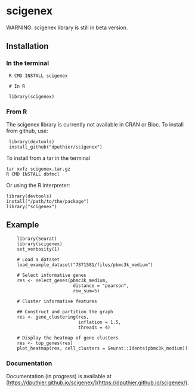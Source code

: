 # scigenex

WARNING: scigenex library is still in beta version. 

## Installation

### In the terminal

     R CMD INSTALL scigenex
     
     # In R
     
     library(scigenex)
     
### From R

The scigenex library is currently not available in CRAN or Bioc. To install from github, use:

     library(devtools)
     install_github("dputhier/scigenex")

To install from a tar in the terminal

    tar xvfz scigenex.tar.gz
    R CMD INSTALL dbfmcl
    
Or using the R interpreter:

    library(devtools)
    install("/path/to/the/package")
    library("scigenex")

## Example


		library(Seurat)
		library(scigenex)
		set_verbosity(1)

		# Load a dataset
		load_example_dataset("7871581/files/pbmc3k_medium")

		# Select informative genes
		res <- select_genes(pbmc3k_medium,
		                     distance = "pearson",
		                     row_sum=5)
		                     
		# Cluster informative features
		 
		## Construct and partition the graph
		res <- gene_clustering(res, 
		                       inflation = 1.5, 
		                       threads = 4)
		                        
		# Display the heatmap of gene clusters
		res <- top_genes(res)
		plot_heatmap(res, cell_clusters = Seurat::Idents(pbmc3k_medium))


### Documentation

Documentation (in progress) is available at [https://dputhier.github.io/scigenex/](https://dputhier.github.io/scigenex/).
